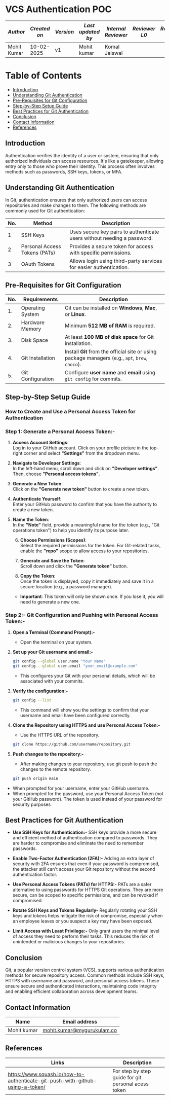 
# VCS Authentication POC

| *Author* | *Created on* | *Version* | *Last updated by*|*Internal Reviewer* |*Reviewer L0* |*Reviewer L1* |*Reviewer L2* |
|------------|---------------------------|-------------|---------------------|-------------|-------------|-------------|-------------|
| Mohit Kumar|   10-02-2025             | v1          | Mohit kumar       |  Komal Jaiswal |  |   |      |


# Table of Contents

- [Introduction](#introduction)  
- [Understanding Git Authentication](#understanding-git-authentication)  
- [Pre-Requisites for Git Configuration](#pre-requisites-for-git-configuration)  
- [Step-by-Step Setup Guide](#step-by-step-setup-guide)  
- [Best Practices for Git Authentication](#best-practices-for-git-authentication) 
- [Conclusion](#conclusion)  
- [Contact Information](#contact-information)  
- [References](#references)  



## Introduction
Authentication verifies the identity of a user or system, ensuring that only authorized individuals can access resources. It's like a gatekeeper, allowing entry only to those who prove their identity. This process often involves methods such as passwords, SSH keys, tokens, or MFA.


## Understanding Git Authentication
In Git, authentication ensures that only authorized users can access repositories and make changes to them. The following methods are commonly used for Git authentication:

| No. | Method                | Description                                                               |
| --- | --------------------- | ------------------------------------------------------------------------- |
| 1   | SSH Keys              | Uses secure key pairs to authenticate users without needing a password.  |
| 2   | Personal Access Tokens (PATs) | Provides a secure token for access with specific permissions.           |
| 3   | OAuth Tokens          | Allows login using third-party services for easier authentication.       |

## Pre-Requisites for Git Configuration


| No. | Requirements            | Description                                                      |
|-----|-------------------------|------------------------------------------------------------------|
| 1.  | Operating System         | Git can be installed on **Windows**, **Mac**, or **Linux**.      |
| 2.  | Hardware Memory          | Minimum **512 MB of RAM** is required.                           |
| 3.  | Disk Space               | At least **100 MB of disk space** for Git installation.         |
| 4.  | Git Installation         | Install **Git** from the official site or using package managers (e.g., `apt`, `brew`, `choco`). |
| 5.  | Git Configuration        | Configure **user name** and **email** using `git config` for commits. |


## Step-by-Step Setup Guide

### How to Create and Use a Personal Access Token for Authentication
### Step 1: Generate a Personal Access Token:-

1. **Access Account Settings**:  
  Log in to your GitHub account. Click on your profile picture in the top-right corner and select **"Settings"** from the dropdown menu.


2. **Navigate to Developer Settings**:  
   In the left-hand menu, scroll down and click on **"Developer settings"**. Then, choose **"Personal access tokens"**.



3. **Generate a New Token**:  
   Click on the **"Generate new token"** button to create a new token.



4. **Authenticate Yourself**:  
   Enter your GitHub password to confirm that you have the authority to create a new token.



5. **Name the Token**:  
   In the **"Note"** field, provide a meaningful name for the token (e.g., "Git operations token") to help you identify its purpose later.


     6. **Choose Permissions (Scopes)**:  
   Select the required permissions for the token. For Git-related tasks, enable the **"repo"** scope to allow access to your repositories.



   7. **Generate and Save the Token**:  
   Scroll down and click the **"Generate token"** button.  


   8. **Copy the Token**:  
   Once the token is displayed, copy it immediately and save it in  a secure location (e.g., a password manager).  
   - **Important**: This token will only be shown once. If you lose it, you will need to generate a new one.


### Step 2:- Git Configuration and Pushing with Personal Access Token:-


 1. **Open a Terminal (Command Prompt):-**
     
     - Open the terminal on your system.

 2. **Set up your Git username and email:-**
   
     ``` bash
     git config --global user.name "Your Name"
     git config --global user.email "your_email@example.com"
     ```
     - This configures your Git with your personal details, which   will be associated with your commits.

 3. **Verify the configuration:-**
  
    ``` bash
    git config --list
    ```
    - This command will show you the settings to confirm that your username and email have been configured correctly.

  
 4. **Clone the Repository using HTTPS and use Personal Access Token:-**


 
    - Use the HTTPS URL of the repository.
    


    ``` bash 
    git clone https://github.com/username/repository.git

    ```
    
6. **Push changes to the repository:-**


   - After making changes to your repository, use git push to push the changes to the remote repository.


   ``` bash
   git push origin main

   ```

- When prompted for your username, enter your GitHub username.
- When prompted for the password, use your Personal Access Token (not your GitHub password). The token is used instead of your password for security purposes


## Best Practices for Git Authentication


- **Use SSH Keys for Authentication:-**
SSH keys provide a more secure and efficient method of authentication compared to passwords. They are harder to compromise and eliminate the need to remember passwords.

- **Enable Two-Factor Authentication (2FA):-**
Adding an extra layer of security with 2FA ensures that even if your password is compromised, the attacker still can't access your Git repository without the second authentication factor.

- **Use Personal Access Tokens (PATs) for HTTPS:-**
PATs are a safer alternative to using passwords for HTTPS Git operations. They are more secure, can be scoped to specific permissions, and can be revoked if compromised.

- **Rotate SSH Keys and Tokens Regularly-**
Regularly rotating your SSH keys and tokens helps mitigate the risk of compromise, especially when an employee leaves or you suspect a key may have been exposed.

- **Limit Access with Least Privilege:-**
Only grant users the minimal level of access they need to perform their tasks. This reduces the risk of unintended or malicious changes to your repositories.


## Conclusion 
Git, a popular version control system (VCS), supports various authentication methods for secure repository access. Common methods include SSH keys, HTTPS with username and password, and personal access tokens. These ensure secure and authenticated interactions, maintaining code integrity and enabling efficient collaboration across development teams.


## Contact Information

| **Name** | **Email address**            |
|----------|-------------------------------|
| Mohit kumar   |  mohit.kumar@mygurukulam.co          |

##  References

| Links | Description      |
|-----  |--------------------------|
| https://www.squash.io/how-to-authenticate-git-push-with-github-using-a-token/  |  For step by step guide for git personal acess token    | 









